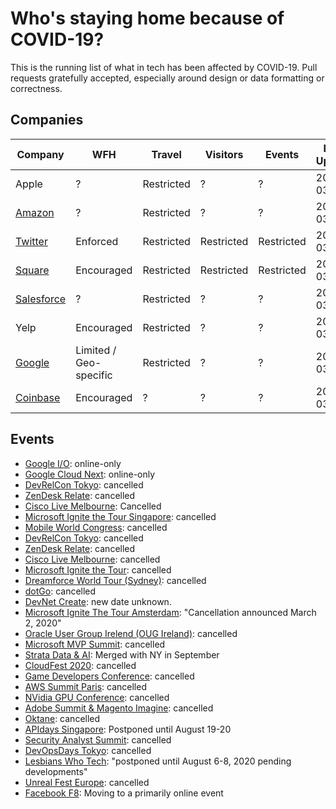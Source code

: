 # Who's staying home because of COVID-19?

This is the running list of what in tech has been affected by COVID-19. Pull requests gratefully accepted, especially around design or data formatting or correctness.

## Companies

| Company | WFH | Travel | Visitors | Events | Last Update |
| --- | --- | --- | --- | --- | --- | 
| Apple | ? | Restricted | ? | ? | 2020-03-03 |
| [Amazon](https://www.businessinsider.com/companies-asking-employees-to-work-from-home-due-to-coronavirus-2020#amazon-told-business-insider-that-its-restricting-travel-to-and-from-china-until-further-notice-those-who-must-travel-have-to-work-from-home-for-two-weeks-after-their-trip-1) | ? | Restricted | ? | ? | 2020-03-03 |
| [Twitter](https://blog.twitter.com/en_us/topics/company/2020/keeping-our-employees-and-partners-safe-during-coronavirus.html) | Enforced | Restricted | Restricted | Restricted | 2020-03-03 |
| [Square](https://twitter.com/zamosta/status/1234658276781912064) | Encouraged | Restricted | Restricted | Restricted | 2020-03-03 |
| [Salesforce](https://www.salesforce.com/blog/2020/03/safety-and-wellbeing-those-around-you.html) | ? | Restricted | ? | ? | 2020-03-03 |
| Yelp | Encouraged | Restricted | ? | ? | 2020-03-03 |
| [Google](https://www.theguardian.com/world/2020/mar/04/coronavirus-google-tech-dublin-twitter-work-from-home#maincontent) | Limited / Geo-specific | Restricted | ? | ? | 2020-03-03 |
| [Coinbase](https://docs.google.com/document/d/1SRP4dnVCvKB7A5WXrESe-cL51i6_cg5nNGLNld6qch0/edit) | Encouraged | ? | ? | ? | 2020-03-03 |

## Events

- [Google I/O](https://events.google.com/io/): online-only
- [Google Cloud Next](https://cloud.withgoogle.com/next/sf/): online-only
- [DevRelCon Tokyo](https://tokyo-2020.devrel.net/information/2020/02/13/devrelcon-tokyo-has-canceled_en.html): cancelled
- [ZenDesk Relate](https://www.miamiherald.com/news/business/tourism-cruises/article240801336.html): cancelled
- [Cisco Live Melbourne](https://www.ciscolive.com/apjc.html): Cancelled
- [Microsoft Ignite the Tour Singapore](https://www.microsoft.com/en-sg/ignite-the-tour/singapore): cancelled
- [Mobile World Congress](https://www.mwcbarcelona.com/gsma-statement-on-mwc-2020/): cancelled
- [DevRelCon Tokyo](https://tokyo-2020.devrel.net/information/2020/02/13/devrelcon-tokyo-has-canceled_en.html): cancelled
- [ZenDesk Relate](https://www.miamiherald.com/news/business/tourism-cruises/article240801336.html): cancelled
- [Cisco Live Melbourne](https://www.ciscolive.com/apjc.html): cancelled
- [Microsoft Ignite the Tour](https://www.microsoft.com/de-ch/ignite-the-tour/zurich): cancelled
- [Dreamforce World Tour (Sydney)](https://www.arnnet.com.au/article/671175/salesforce-world-tour-sydney-goes-digital-amid-coronavirus-fears/): cancelled
- [dotGo](https://twitter.com/dotGoEu/status/1234767083369639937): cancelled
- [DevNet Create](https://developer.cisco.com/devnetcreate/2020/,Postponed): new date unknown.
- [Microsoft Ignite The Tour Amsterdam](https://www.microsoft.com/nl-nl/ignite-the-tour/amsterdam): "Cancellation announced March 2, 2020"
- [Oracle User Group Irelend (OUG Ireland)](https://twitter.com/MDWidlake/status/1234864869377216515): cancelled
- [Microsoft MVP Summit](https://www.geekwire.com/2020/microsoft-cancels-mvp-summit-due-coronavirus-outbreak-seattle-area/): cancelled
- [Strata Data & AI](https://conferences.oreilly.com/strata-data-ai/stai-ca): Merged with NY in September
- [CloudFest 2020](https://www.cloudfest.com/): cancelled
- [Game Developers Conference](https://www.gdconf.com/news/important-gdc-2020-update): cancelled
- [AWS Summit Paris](https://aws.amazon.com/fr/events/summits/paris/): cancelled
- [NVidia GPU Conference](https://www.theverge.com/2020/3/2/21161635/nvidias-gpu-technology-conference-gtc-online-only-coronavirus): cancelled
- [Adobe Summit & Magento Imagine](https://www.adobe.com/summit.html): cancelled
- [Oktane](https://www.oktane20.com/health-safety): cancelled
- [APIdays Singapore](https://www.apidays.co/singapore): Postponed until August 19-20
- [Security Analyst Summit](https://twitter.com/TheSAScon/status/1234911915773583361): cancelled
- [DevOpsDays Tokyo](https://twitter.com/DevOpsDaysTokyo/status/1234433425114722308): cancelled
- [Lesbians Who Tech](https://twitter.com/ArlanWasHere/status/1234622619867066368?s=20): "postponed until August 6-8, 2020 pending developments"
- [Unreal Fest Europe](https://www.unrealengine.com/en-US/events/unreal-fest-europe-2020): cancelled
- [Facebook F8](https://developers.facebook.com/blog/post/2020/02/27/important-f8-2020-update/): Moving to a primarily online event
